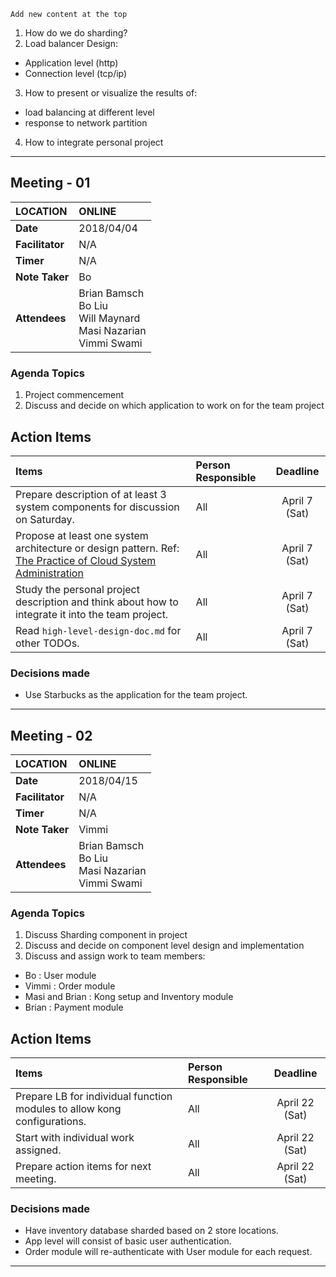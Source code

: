  `Add new content at the top`
1. How do we do sharding?
2. Load balancer Design:
  - Application level (http)
  - Connection level (tcp/ip)
3. How to present or visualize the results of:
  - load balancing at different level
  - response to network partition
4. How to integrate personal project

---

## Meeting - 01

| LOCATION | ONLINE |
|:----|:----|
| **Date** | 2018/04/04 |
| **Facilitator** | N/A |
| **Timer** | N/A |
| **Note Taker** | Bo |
| **Attendees** | Brian Bamsch<br>Bo Liu<br>Will Maynard<br>Masi Nazarian<br>Vimmi Swami<br> |

### Agenda Topics
1. Project commencement
2. Discuss and decide on which application to work on for the team project

## Action Items
| Items | Person Responsible  | Deadline |
| :---- | :------------------ | :---:|
| Prepare description of at least 3 system components for discussion on Saturday. | All | April 7 (Sat) |
| Propose at least one system architecture or design pattern. Ref: [The Practice of Cloud System Administration ](http://ptgmedia.pearsoncmg.com/images/9780321943187/samplepages/9780321943187.pdf) | All | April 7 (Sat) |
| Study the personal project description and think about how to integrate it into the team project. | All | April 7 (Sat) |
| Read `high-level-design-doc.md` for other TODOs. | All | April 7 (Sat) |

### Decisions made
- Use Starbucks as the application for the team project.


---

## Meeting - 02

| LOCATION | ONLINE |
|:----|:----|
| **Date** | 2018/04/15 |
| **Facilitator** | N/A |
| **Timer** | N/A |
| **Note Taker** | Vimmi |
| **Attendees** | Brian Bamsch<br>Bo Liu<br>Masi Nazarian<br>Vimmi Swami<br> |

### Agenda Topics
1. Discuss Sharding component in project 
2. Discuss and decide on component level design and implementation 
3. Discuss and assign work to team members:
- Bo : User module 
- Vimmi : Order module 
- Masi and Brian : Kong setup and Inventory module
- Brian : Payment module  

## Action Items
| Items | Person Responsible  | Deadline |
| :---- | :------------------ | :---:|
| Prepare LB for individual function modules to allow kong configurations. | All | April 22 (Sat) |
| Start with individual work assigned. | All | April 22 (Sat) |
| Prepare action items for next meeting. | All | April 22 (Sat) |

### Decisions made
- Have inventory database sharded based on 2 store locations.
- App level will consist of basic user authentication.
- Order module will re-authenticate with User module for each request.


---